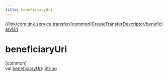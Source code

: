 ```yaml
---
title: beneficiaryUri
---
```

//[link](../../../index.html)/[com.tink.service.transfer](../index.html)/[[common]CreateTransferDescriptor](index.html)/[beneficiaryUri](beneficiary-uri.html)



# beneficiaryUri



[common]\
val [beneficiaryUri](beneficiary-uri.html): [String](https://kotlinlang.org/api/latest/jvm/stdlib/kotlin/-string/index.html)




